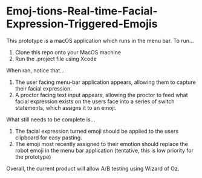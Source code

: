 # Emoj-tions-Real-time-Facial-Expression-Triggered-Emojis

This prototype is a macOS application which runs in the menu bar. To run...

1. Clone this repo onto your MacOS machine
2. Run the .project file using Xcode

When ran, notice that...
1. The user facing menu-bar application appears, allowing them to capture their facial expression.
2. A proctor facing text input appears, allowing the proctor to feed what facial expression exists on the users face into a series of switch statements, which assigns it to an emoji.

What still needs to be complete is...
1. The facial expression turned emoji should be applied to the users clipboard for easy pasting. 
2. The emoji most recently assigned to their emotion should replace the robot emoji in the menu bar application (tentative, this is low priority for the prototype)

Overall, the current product will allow A/B testing using Wizard of Oz. 
